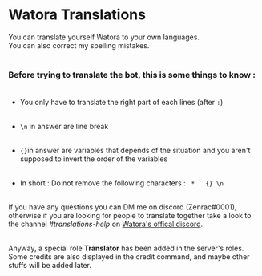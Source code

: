 # Watora Translations

You can translate yourself Watora to your own languages.<br>
You can also correct my spelling mistakes.<br><br> 

### Before trying to translate the bot, this is some things to know :<br><br> 

- You only have to translate the right part of each lines (after `:`)<br><br>

- `\n` in answer are line break<br><br>

- ```{}```in answer are variables that depends of the situation and you aren't supposed to invert the order of the variables <br><br>

- In short : Do not remove the following characters : ``` * ` {} \n``` <br><br>
 
If you have any questions you can DM me on discord (Zenrac#0001), otherwise if you are looking for people to translate together take a look to the channel *#translations-help* on [Watora's offical discord](https://discord.gg/ArJgTpM "Watora's server").<br><br>

Anyway, a special role **Translator** has been added in the server's roles. Some credits are also displayed in the credit command, and maybe other stuffs will be added later.<br><br>

